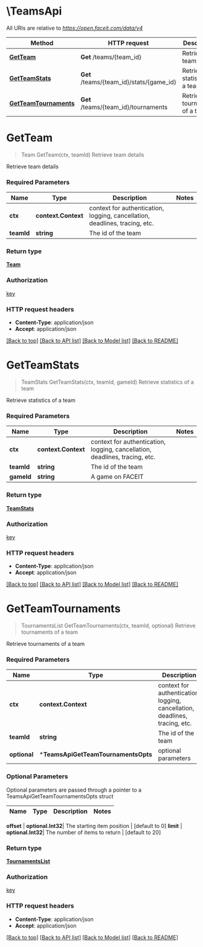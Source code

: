 # \TeamsApi

All URIs are relative to *https://open.faceit.com/data/v4*

Method | HTTP request | Description
------------- | ------------- | -------------
[**GetTeam**](TeamsApi.md#GetTeam) | **Get** /teams/{team_id} | Retrieve team details
[**GetTeamStats**](TeamsApi.md#GetTeamStats) | **Get** /teams/{team_id}/stats/{game_id} | Retrieve statistics of a team
[**GetTeamTournaments**](TeamsApi.md#GetTeamTournaments) | **Get** /teams/{team_id}/tournaments | Retrieve tournaments of a team


# **GetTeam**
> Team GetTeam(ctx, teamId)
Retrieve team details

Retrieve team details

### Required Parameters

Name | Type | Description  | Notes
------------- | ------------- | ------------- | -------------
 **ctx** | **context.Context** | context for authentication, logging, cancellation, deadlines, tracing, etc.
  **teamId** | **string**| The id of the team | 

### Return type

[**Team**](Team.md)

### Authorization

[key](../README.md#key)

### HTTP request headers

 - **Content-Type**: application/json
 - **Accept**: application/json

[[Back to top]](#) [[Back to API list]](../README.md#documentation-for-api-endpoints) [[Back to Model list]](../README.md#documentation-for-models) [[Back to README]](../README.md)

# **GetTeamStats**
> TeamStats GetTeamStats(ctx, teamId, gameId)
Retrieve statistics of a team

Retrieve statistics of a team

### Required Parameters

Name | Type | Description  | Notes
------------- | ------------- | ------------- | -------------
 **ctx** | **context.Context** | context for authentication, logging, cancellation, deadlines, tracing, etc.
  **teamId** | **string**| The id of the team | 
  **gameId** | **string**| A game on FACEIT | 

### Return type

[**TeamStats**](TeamStats.md)

### Authorization

[key](../README.md#key)

### HTTP request headers

 - **Content-Type**: application/json
 - **Accept**: application/json

[[Back to top]](#) [[Back to API list]](../README.md#documentation-for-api-endpoints) [[Back to Model list]](../README.md#documentation-for-models) [[Back to README]](../README.md)

# **GetTeamTournaments**
> TournamentsList GetTeamTournaments(ctx, teamId, optional)
Retrieve tournaments of a team

Retrieve tournaments of a team

### Required Parameters

Name | Type | Description  | Notes
------------- | ------------- | ------------- | -------------
 **ctx** | **context.Context** | context for authentication, logging, cancellation, deadlines, tracing, etc.
  **teamId** | **string**| The id of the team | 
 **optional** | ***TeamsApiGetTeamTournamentsOpts** | optional parameters | nil if no parameters

### Optional Parameters
Optional parameters are passed through a pointer to a TeamsApiGetTeamTournamentsOpts struct

Name | Type | Description  | Notes
------------- | ------------- | ------------- | -------------

 **offset** | **optional.Int32**| The starting item position | [default to 0]
 **limit** | **optional.Int32**| The number of items to return | [default to 20]

### Return type

[**TournamentsList**](TournamentsList.md)

### Authorization

[key](../README.md#key)

### HTTP request headers

 - **Content-Type**: application/json
 - **Accept**: application/json

[[Back to top]](#) [[Back to API list]](../README.md#documentation-for-api-endpoints) [[Back to Model list]](../README.md#documentation-for-models) [[Back to README]](../README.md)

